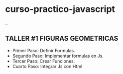 # curso-practico-javascript

..

## TALLER #1 FIGURAS GEOMETRICAS

- Primer Paso: Definir Formulas.
- Segundo Paso: Implementar formulas en Js.
- Tercer Paso: Crear Funciones.
- Cuarto Paso: Integrar Js con Html